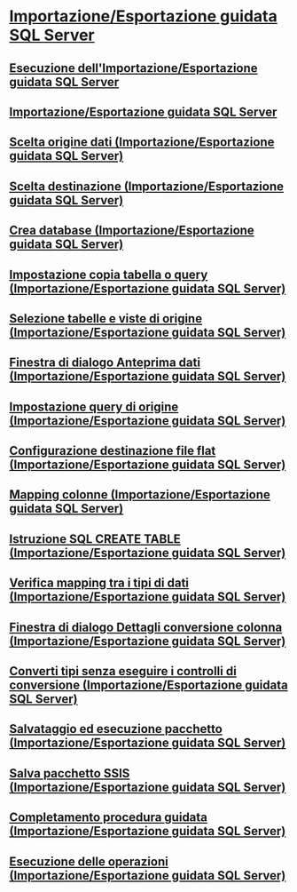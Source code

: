 # [Importazione/Esportazione guidata SQL Server](import-and-export-data-with-the-sql-server-import-and-export-wizard.md)
## [Esecuzione dell'Importazione/Esportazione guidata SQL Server](start-the-sql-server-import-and-export-wizard.md)
## [Importazione/Esportazione guidata SQL Server](welcome-to-sql-server-import-and-export-wizard.md)
## [Scelta origine dati (Importazione/Esportazione guidata SQL Server)](choose-a-data-source-sql-server-import-and-export-wizard.md)
## [Scelta destinazione (Importazione/Esportazione guidata SQL Server)](choose-a-destination-sql-server-import-and-export-wizard.md)
## [Crea database (Importazione/Esportazione guidata SQL Server)](create-database-sql-server-import-and-export-wizard.md)
## [Impostazione copia tabella o query (Importazione/Esportazione guidata SQL Server)](specify-table-copy-or-query-sql-server-import-and-export-wizard.md)
## [Selezione tabelle e viste di origine (Importazione/Esportazione guidata SQL Server)](select-source-tables-and-views-sql-server-import-and-export-wizard.md)
## [Finestra di dialogo Anteprima dati (Importazione/Esportazione guidata SQL Server)](preview-data-dialog-box-sql-server-import-and-export-wizard.md)
## [Impostazione query di origine (Importazione/Esportazione guidata SQL Server)](provide-a-source-query-sql-server-import-and-export-wizard.md)
## [Configurazione destinazione file flat (Importazione/Esportazione guidata SQL Server)](configure-flat-file-destination-sql-server-import-and-export-wizard.md)
## [Mapping colonne (Importazione/Esportazione guidata SQL Server)](column-mappings-sql-server-import-and-export-wizard.md)
## [Istruzione SQL CREATE TABLE (Importazione/Esportazione guidata SQL Server)](create-table-sql-statement-sql-server-import-and-export-wizard.md)
## [Verifica mapping tra i tipi di dati (Importazione/Esportazione guidata SQL Server)](review-data-type-mapping-sql-server-import-and-export-wizard.md)
## [Finestra di dialogo Dettagli conversione colonna (Importazione/Esportazione guidata SQL Server)](column-conversion-details-dialog-box-sql-server-import-and-export-wizard.md)
## [Converti tipi senza eseguire i controlli di conversione (Importazione/Esportazione guidata SQL Server)](convert-types-without-conversion-checking-sql-server-import-and-export-wizard.md)
## [Salvataggio ed esecuzione pacchetto (Importazione/Esportazione guidata SQL Server)](save-and-run-package-sql-server-import-and-export-wizard.md)
## [Salva pacchetto SSIS (Importazione/Esportazione guidata SQL Server)](save-ssis-package-sql-server-import-and-export-wizard.md)
## [Completamento procedura guidata (Importazione/Esportazione guidata SQL Server)](complete-the-wizard-sql-server-import-and-export-wizard.md)
## [Esecuzione delle operazioni (Importazione/Esportazione guidata SQL Server)](performing-operation-sql-server-import-and-export-wizard.md)
